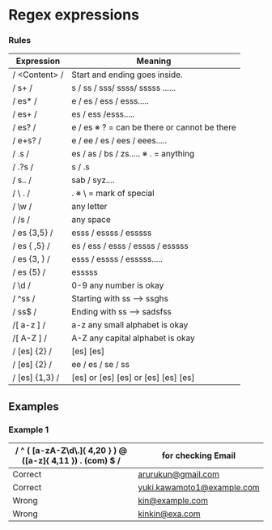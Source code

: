 # Regex expressions

### Rules

| Expression       | Meaning                                         |
| ---------------- | ----------------------------------------------- |
| / \<Content\> /  | Start and ending goes inside.                   |
| / s+ /           | s / ss / sss/ ssss/ sssss ......                |
| / es\* /         | e / es / ess / esss.....                        |
| / es+ /          | es / ess /esss.....                             |
| / es? /          | e / es ※ ? = can be there or cannot be there    |
| / e+s? /         | e / ee / es / ees / eees.....                   |
| / .s /           | es / as / bs / zs..... ※ . = anything           |
| / .?s /          | s / .s                                          |
| / s.. /          | sab / syz....                                   |
| / \ . /          | . ※ \ = mark of special                         |
| / \w /           | any letter                                      |
| / /s /           | any space                                       |
| / es {3,5} /     | esss / essss / esssss                           |
| / es { ,5} /     | es / ess / esss / essss / esssss                |
| / es {3, } /     | esss / essss / esssss.....                      |
| / es {5} /       | esssss                                          |
| / \d /           | 0-9 any number is okay                          |
| / ^ss /          | Starting with ss --> ssghs                      |
| / ss$ /          | Ending with ss --> sadsfss                      |
| /[ a-z ] /       | a-z any small alphabet is okay                  |
| /[ A-Z ] /       | A-Z any capital alphabet is okay                |
| / \[es\] {2} /   | \[es\] \[es\]                                   |
| / \[es\] {2} /   | ee / es / se / ss                               |
| / \[es\] {1,3} / | \[es\] or \[es\] \[es\] or \[es\] \[es\] \[es\] |

## Examples

### Example 1

| / ^ ( \[a-zA-Z\d\\.\]{ 4,20 } ) @ (\[a-z\]{ 4,11 }) . (com) $ / | for checking Email         |
| --------------------------------------------------------------- | -------------------------- |
| Correct                                                         | arurukun@gmail.com         |
| Correct                                                         | yuki.kawamoto1@example.com |
| Wrong                                                           | kin@example.com            |
| Wrong                                                           | kinkin@exa.com             |
